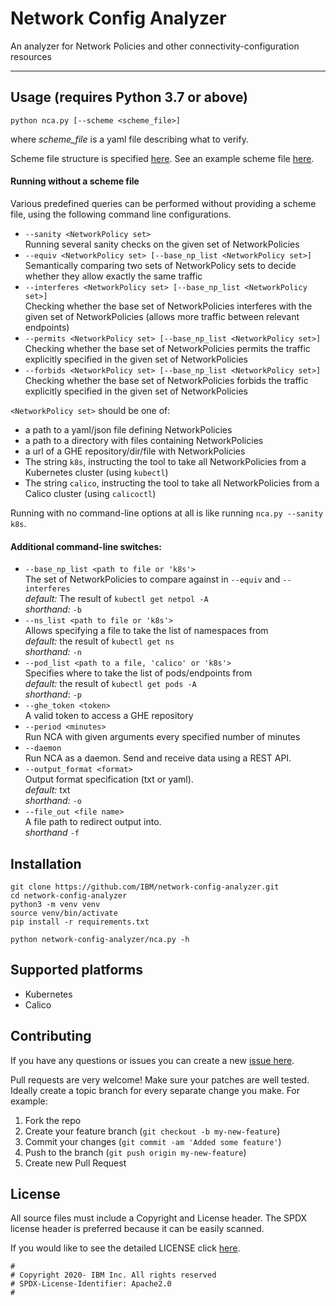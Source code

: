 # Network Config Analyzer
An analyzer for Network Policies and other connectivity-configuration resources

---

## Usage (requires Python 3.7 or above)
`python nca.py [--scheme <scheme_file>]`

where *scheme_file* is a yaml file describing what to verify.

Scheme file structure is specified [here](docs/SchemeFileFormat.md).
See an example scheme file [here](tests/example_policies/testcase1/testcase1-scheme.yaml).

#### Running without a scheme file
Various predefined queries can be performed without providing a scheme file, using the following command line configurations.
- `--sanity <NetworkPolicy set>` \
Running several sanity checks on the given set of NetworkPolicies
- `--equiv <NetworkPolicy set> [--base_np_list <NetworkPolicy set>]`\
Semantically comparing two sets of NetworkPolicy sets to decide whether they allow exactly the same traffic
- `--interferes <NetworkPolicy set> [--base_np_list <NetworkPolicy set>]`\
Checking whether the base set of NetworkPolicies interferes with the given set of NetworkPolicies
(allows more traffic between relevant endpoints)
- `--permits <NetworkPolicy set> [--base_np_list <NetworkPolicy set>]`\
Checking whether the base set of NetworkPolicies permits the traffic explicitly specified in the given set of NetworkPolicies
- `--forbids <NetworkPolicy set> [--base_np_list <NetworkPolicy set>]`\
Checking whether the base set of NetworkPolicies forbids the traffic explicitly specified in the given set of NetworkPolicies

`<NetworkPolicy set>` should be one of:
- a path to a yaml/json file defining NetworkPolicies
- a path to a directory with files containing NetworkPolicies
- a url of a GHE repository/dir/file with NetworkPolicies
- The string `k8s`, instructing the tool to take all NetworkPolicies from a Kubernetes cluster (using `kubectl`)
- The string `calico`, instructing the tool to take all NetworkPolicies from a Calico cluster (using `calicoctl`)

Running with no command-line options at all is like running `nca.py --sanity k8s`.

#### Additional command-line switches:
- `--base_np_list <path to file or 'k8s'>`\
  The set of NetworkPolicies to compare against in `--equiv` and `--interferes`\
  *default:* The result of `kubectl get netpol -A`\
  *shorthand:* `-b`
- `--ns_list <path to file or 'k8s'>`\
  Allows specifying a file to take the list of namespaces from\
  *default:* the result of `kubectl get ns`\
  *shorthand:* `-n`
- `--pod_list <path to a file, 'calico' or 'k8s'>`\
  Specifies where to take the list of pods/endpoints from\
  *default:* the result of `kubectl get pods -A`\
  *shorthand*: `-p`
- `--ghe_token <token>`\
  A valid token to access a GHE repository
- `--period <minutes>`\
  Run NCA with given arguments every specified number of minutes
- `--daemon`\
  Run NCA as a daemon. Send and receive data using a REST API.
- `--output_format <format>`\
  Output format specification (txt or yaml).\
  *default:* txt\
  *shorthand:* `-o`
- `--file_out <file name>`\
  A file path to redirect output into.\
  *shorthand* `-f`

## Installation
```commandline
git clone https://github.com/IBM/network-config-analyzer.git
cd network-config-analyzer
python3 -m venv venv
source venv/bin/activate
pip install -r requirements.txt

python network-config-analyzer/nca.py -h
```

## Supported platforms
* Kubernetes
* Calico

## Contributing

If you have any questions or issues you can create a new [issue here][issues].

Pull requests are very welcome! Make sure your patches are well tested.
Ideally create a topic branch for every separate change you make. For
example:

1. Fork the repo
2. Create your feature branch (`git checkout -b my-new-feature`)
3. Commit your changes (`git commit -am 'Added some feature'`)
4. Push to the branch (`git push origin my-new-feature`)
5. Create new Pull Request

## License

All source files must include a Copyright and License header. The SPDX license header is 
preferred because it can be easily scanned.

If you would like to see the detailed LICENSE click [here](LICENSE).

```text
#
# Copyright 2020- IBM Inc. All rights reserved
# SPDX-License-Identifier: Apache2.0
#
```

[issues]: https://github.com/IBM/network-config-analyzer/issues/new/choose
